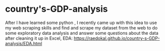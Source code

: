# country's-GDP-analysis
After I have learned some python , I recently came up with this idea to use my web scraping skills and find and scrape my dataset from the web to do some exploratory data analysis and answer some questions about the data after cleaning it up in Excel,
  EDA: https://raedokal.github.io/country-s-GDP-analysis/EDA.html
